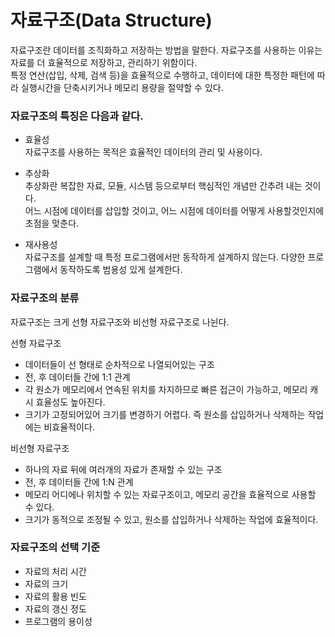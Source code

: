 # 자료구조(Data Structure)

자료구조란 데이터를 조직화하고 저장하는 방법을 말한다.
자료구조를 사용하는 이유는 자료를 더 효율적으로 저장하고, 관리하기 위함이다. \
특정 연산(삽입, 삭제, 검색 등)을 효율적으로 수행하고, 데이터에 대한 특정한 패턴에 따라 실행시간을 단축시키거나 메모리 용량을 절약할 수 있다.

### 자료구조의 특징은 다음과 같다.

+ 효율성 \
자료구조를 사용하는 목적은 효율적인 데이터의 관리 및 사용이다.

+ 추상화 \
추상화란 복잡한 자료, 모듈, 시스템 등으로부터 핵심적인 개념만 간추려 내는 것이다. \
어느 시점에 데이터를 삽입할 것이고, 어느 시점에 데이터를 어떻게 사용할것인지에 초점을 맞춘다.

+ 재사용성 \
자료구조를 설계할 때 특정 프로그램에서만 동작하게 설계하지 않는다. 다양한 프로그램에서 동작하도록 범용성 있게 설계한다.

### 자료구조의 분류

자료구조는 크게 선형 자료구조와 비선형 자료구조로 나뉜다.

선형 자료구조
+ 데이터들이 선 형태로 순차적으로 나열되어있는 구조
+ 전, 후 데이터들 간에 1:1 관계
+ 각 원소가 메모리에서 연속된 위치를 차지하므로 빠른 접근이 가능하고, 메모리 캐시 효율성도 높아진다.
+ 크기가 고정되어있어 크기를 변경하기 어렵다. 즉 원소를 삽입하거나 삭제하는 작업에는 비효율적이다.

비선형 자료구조
+ 하나의 자료 뒤에 여러개의 자료가 존재할 수 있는 구조
+ 전, 후 데이터들 간에 1:N 관계
+ 메모리 어디에나 위치할 수 있는 자료구조이고, 메모리 공간을 효율적으로 사용할 수 있다.
+ 크기가 동적으로 조정될 수 있고, 원소를 삽입하거나 삭제하는 작업에 효율적이다.

### 자료구조의 선택 기준

+ 자료의 처리 시간
+ 자료의 크기
+ 자료의 활용 빈도
+ 자료의 갱신 정도
+ 프로그램의 용이성